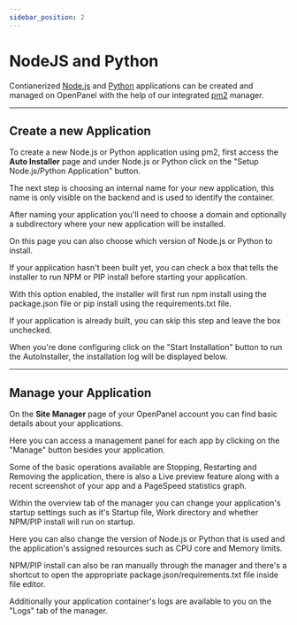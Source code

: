 ```yaml
---
sidebar_position: 2
---
```


# NodeJS and Python

Contianerized [Node.js](https://nodejs.org) and [Python](https://python.org/) applications can be created and managed on OpenPanel with the help of our integrated [pm2](https://pm2.io/) manager.

---

## Create a new Application

To create a new Node.js or Python application using pm2, first access the **Auto Installer** page and under Node.js or Python click on the "Setup Node.js/Python Application" button.

The next step is choosing an internal name for your new application, this name is only visible on the backend and is used to identify the container.

After naming your application you'll need to choose a domain and optionally a subdirectory where your new application will be installed.

On this page you can also choose which version of Node.js or Python to install.

If your application hasn't been built yet, you can check a box that tells the installer to run NPM or PIP install before starting your application.

With this option enabled, the installer will first run npm install using the package.json file or pip install using the requirements.txt file. 

If your application is already built, you can skip this step and leave the box unchecked.

When you're done configuring click on the "Start Installation" button to run the AutoInstaller, the installation log will be displayed below.

---

## Manage your Application

On the **Site Manager** page of your OpenPanel account you can find basic details about your applications.

Here you can access a management panel for each app by clicking on the "Manage" button besides your application.

Some of the basic operations available are Stopping, Restarting and Removing the application, there is also a Live preview feature along with a recent screenshot of your app and a PageSpeed statistics graph.

Within the overview tab of the manager you can change your application's startup settings such as it's Startup file, Work directory and whether NPM/PIP install will run on startup. 

Here you can also change the version of Node.js or Python that is used and the application's assigned resources such as CPU core and Memory limits.

NPM/PIP install can also be ran manually through the manager and there's a shortcut to open the appropriate package.json/requirements.txt file inside file editor.

Additionally your application container's logs are available to you on the "Logs" tab of the manager.




